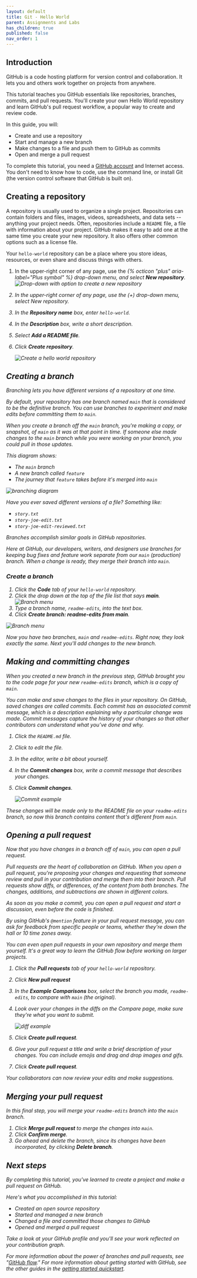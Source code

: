 ```yaml
---
layout: default
title: Git - Hello World
parent: Assignments and Labs
has_children: true
published: false
nav_order: 1
---
```


## Introduction

GitHub is a code hosting platform for version control and collaboration. It lets you and others work together on projects from anywhere.

This tutorial teaches you GitHub essentials like repositories, branches, commits, and pull requests. You'll create your own Hello World repository and learn GitHub's pull request workflow, a popular way to create and review code.

In this guide, you will:

* Create and use a repository
* Start and manage a new branch
* Make changes to a file and push them to GitHub as commits
* Open and merge a pull request

To complete this tutorial, you need a [GitHub account](http://github.com) and Internet access. You don't need to know how to code, use the command line, or install Git (the version control software that GitHub is built on).

## Creating a repository

A repository is usually used to organize a single project. Repositories can contain folders and files, images, videos, spreadsheets, and data sets -- anything your project needs. Often, repositories include a `README` file, a file with information about your project. GitHub makes it easy to add one at the same time you create your new repository. It also offers other common options such as a license file.

Your `hello-world` repository can be a place where you store ideas, resources, or even share and discuss things with others.

1. In the upper-right corner of any page, use the <i class="fas fa-plus" /> {% octicon "plus" aria-label="Plus symbol" %} drop-down menu, and select **New repository**.
![Drop-down with option to create a new repository](images/repo-create.png)
1. In the upper-right corner of any page, use the (+) drop-down menu, select New repository.
1. In the **Repository name** box, enter `hello-world`.
2. In the **Description** box, write a short description.
3. Select **Add a README file**.
4. Click **Create repository**.

   ![Create a hello world repository](images/hello-world-repo.png)

## Creating a branch

Branching lets you have different versions of a repository at one time.

By default, your repository has one branch named `main` that is considered to be the definitive branch. You can use branches to experiment and make edits before committing them to `main`.

When you create a branch off the `main` branch, you're making a copy, or snapshot, of `main` as it was at that point in time. If someone else made changes to the `main` branch while you were working on your branch, you could pull in those updates.

This diagram shows:

* The `main` branch
* A new branch called `feature`
* The journey that `feature` takes before it's merged into `main`

![branching diagram](images/branching.png)

Have you ever saved different versions of a file? Something like:

* `story.txt`
* `story-joe-edit.txt`
* `story-joe-edit-reviewed.txt`

Branches accomplish similar goals in GitHub repositories.

Here at GitHub, our developers, writers, and designers use branches for keeping bug fixes and feature work separate from our `main` (production) branch. When a change is ready, they merge their branch into `main`.

### Create a branch

1. Click the **Code** tab of your `hello-world` repository.
2. Click the drop down at the top of the file list that says **main**.
   ![Branch menu](images/branch-selection-dropdown.png)
3. Type a branch name, `readme-edits`, into the text box.
4. Click **Create branch: readme-edits from main**.

![Branch menu](images/new-branch.png)

Now you have two branches, `main` and `readme-edits`. Right now, they look exactly the same. Next you'll add changes to the new branch.

## Making and committing changes

When you created a new branch in the previous step, GitHub brought you to the code page for your new `readme-edits` branch, which is a copy of `main`.

You can make and save changes to the files in your repository. On GitHub, saved changes are called commits. Each commit has an associated commit message, which is a description explaining why a particular change was made. Commit messages capture the history of your changes so that other contributors can understand what you’ve done and why.

1. Click the `README.md` file.
2. Click <i class="fas fa-pencil" /> to edit the file.
3. In the editor, write a bit about yourself.
4. In the **Commit changes** box, write a commit message that describes your changes.
5. Click **Commit changes**.

   ![Commit example](images/first-commit.png)

These changes will be made only to the README file on your `readme-edits` branch, so now this branch contains content that's different from `main`.

## Opening a pull request

Now that you have changes in a branch off of `main`, you can open a pull request.

Pull requests are the heart of collaboration on GitHub. When you open a pull request, you're proposing your changes and requesting that someone review and pull in your contribution and merge them into their branch. Pull requests show diffs, or differences, of the content from both branches. The changes, additions, and subtractions are shown in different colors.

As soon as you make a commit, you can open a pull request and start a discussion, even before the code is finished.

By using GitHub's `@mention` feature in your pull request message, you can ask for feedback from specific people or teams, whether they're down the hall or 10 time zones away.

You can even open pull requests in your own repository and merge them yourself. It's a great way to learn the GitHub flow before working on larger projects.

1. Click the **Pull requests** tab of your `hello-world` repository.
2. Click **New pull request**
3. In the **Example Comparisons** box, select the branch you made, `readme-edits`, to compare with `main` (the original).
4. Look over your changes in the diffs on the Compare page, make sure they're what you want to submit.

   ![diff example](images/diffs.png)

5. Click **Create pull request**.
6. Give your pull request a title and write a brief description of your changes. You can include emojis and drag and drop images and gifs.
7. Click **Create pull request**.

Your collaborators can now review your edits and make suggestions.

## Merging your pull request

In this final step, you will merge your `readme-edits` branch into the `main` branch.

1. Click **Merge pull request** to merge the changes into `main`.
2. Click **Confirm merge**.
3. Go ahead and delete the branch, since its changes have been incorporated, by clicking **Delete branch**.

## Next steps

By completing this tutorial, you've learned to create a project and make a pull request on GitHub.

Here's what you accomplished in this tutorial:

* Created an open source repository
* Started and managed a new branch
* Changed a file and committed those changes to GitHub
* Opened and merged a pull request

Take a look at your GitHub profile and you'll see your work reflected on your contribution graph.

For more information about the power of branches and pull requests, see "[GitHub flow](/get-started/quickstart/github-flow)." For more information about getting started with GitHub, see the other guides in the [getting started quickstart](/get-started/quickstart).